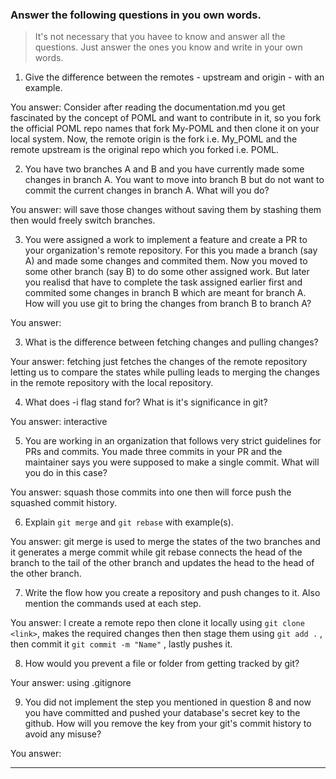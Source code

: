 ### Answer the following questions in you own words.

> It's not necessary that you havee to know and answer all the questions. Just answer the ones
> you know and write in your own words.

1. Give the difference between the remotes - upstream and origin - with an example.

You answer: Consider after reading the documentation.md you get fascinated by the concept of POML and want to contribute in it, so you fork the official POML repo names that fork My-POML and then clone it on your local system. Now, the remote origin is the fork i.e. My_POML and the remote upstream is the original repo which you forked i.e. POML.

2. You have two branches A and B and you have currently made some changes in branch A.
You want to move into branch B but do not want to commit the current changes in branch A.
What will you do?

You answer: will save those changes without saving them by stashing them then would freely switch branches.

3. You were assigned a work to implement a feature and create a PR to your organization's remote repository.
For this you made a branch (say A) and made some changes and commited them. Now you moved to some other branch 
(say B) to do some other assigned work. But later you realisd that have to complete the task assigned earlier 
first and commited some changes in branch B which are meant for branch A. How will you use git to bring the 
changes from branch B to branch A?

You answer: 

3. What is the difference between fetching changes and pulling changes?

Your answer: fetching just fetches the changes of the remote repository letting us to compare the states while pulling leads to merging the changes in the remote repository with the local repository.

4. What does -i flag stand for? What is it's significance in git?

You answer: interactive

5. You are working in an organization that follows very strict guidelines for PRs and commits.
You made three commits in your PR and the maintainer says you were supposed to make a single commit.
What will you do in this case?

You answer: squash those commits into one then will force push the squashed commit history.

6. Explain `git merge` and `git rebase` with example(s).

You answer: git merge is used to merge the states of the two branches and it generates a merge commit while git rebase connects the head of the branch to the tail of the other branch and updates the head to the head of the other branch.

7. Write the flow how you create a repository and push changes to it. Also mention the commands used at each step.

You answer: I create a remote repo then clone it locally using ``git clone <link>``, makes the required changes then then stage them using ``git add .`` , then commit it ``git commit -m "Name"`` , lastly pushes it. 

8. How would you prevent a file or folder from getting tracked by git?

Your answer: using .gitignore

9. You did not implement the step you mentioned in question 8 and now you have committed and pushed your database's
secret key to the github. How will you remove the key from your git's commit history to avoid any misuse?

You answer:

---